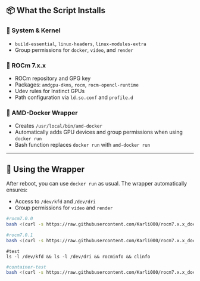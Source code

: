 ## 📦 What the Script Installs

### 🧱 System & Kernel

- `build-essential`, `linux-headers`, `linux-modules-extra`
- Group permissions for `docker`, `video`, and `render`

### 🔧 ROCm 7.x.x

- ROCm repository and GPG key
- Packages: `amdgpu-dkms`, `rocm`, `rocm-opencl-runtime`
- Udev rules for Instinct GPUs
- Path configuration via `ld.so.conf` and `profile.d`

### 🐳 AMD-Docker Wrapper

- Creates `/usr/local/bin/amd-docker`
- Automatically adds GPU devices and group permissions when using `docker run`
- Bash function replaces `docker run` with `amd-docker run`

---

## 🐳 Using the Wrapper

After reboot, you can use `docker run` as usual. The wrapper automatically ensures:

- Access to `/dev/kfd` and `/dev/dri`
- Group permissions for `video` and `render`
```bash
#rocm7.0.0
bash <(curl -s https://raw.githubusercontent.com/Karli000/rocm7.x.x_docker_PT/main/rocm7.0.0_install.sh)
```
```bash
#rocm7.0.1
bash <(curl -s https://raw.githubusercontent.com/Karli000/rocm7.x.x_docker_PT/main/rocm7.0.1_install.sh)
```

```
#test
ls -l /dev/kfd && ls -l /dev/dri && rocminfo && clinfo
```
```bash
#container-test
bash <(curl -s https://raw.githubusercontent.com/Karli000/rocm7.x.x_docker_PT/main/docker_test.sh)
```
